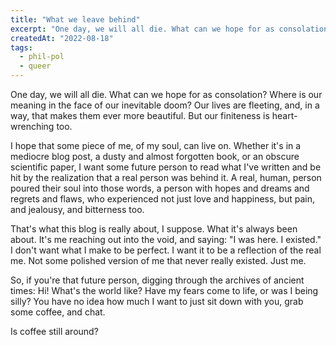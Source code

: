```yaml
---
title: "What we leave behind"
excerpt: "One day, we will all die. What can we hope for as consolation?"
createdAt: "2022-08-18"
tags:
  - phil-pol
  - queer
---
```


One day, we will all die. What can we hope for as consolation? Where is our
meaning in the face of our inevitable doom? Our lives are fleeting, and, in a
way, that makes them ever more beautiful. But our finiteness is heart-wrenching
too.

I hope that some piece of me, of my soul, can live on. Whether it's in a
mediocre blog post, a dusty and almost forgotten book, or an obscure scientific
paper, I want some future person to read what I've written and be hit by the
realization that a real person was behind it. A real, human, person poured
their soul into those words, a person with hopes and dreams and regrets and
flaws, who experienced not just love and happiness, but pain, and jealousy, and
bitterness too.

That's what this blog is really about, I suppose. What it's always been about.
It's me reaching out into the void, and saying: "I was here. I existed." I
don't want what I make to be perfect. I want it to be a reflection of the real
me. Not some polished version of me that never really existed. Just me.

So, if you're that future person, digging through the archives of ancient
times: Hi! What's the world like? Have my fears come to life, or was I being
silly? You have no idea how much I want to just sit down with you, grab some
coffee, and chat.

Is coffee still around?

<!-- vi: set sts=2 sw=2 et :-->
